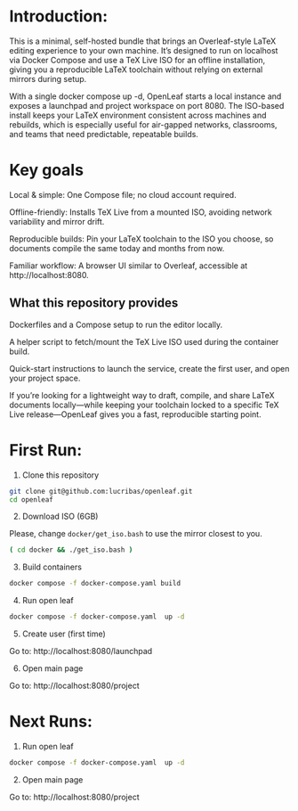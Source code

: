 

Introduction:
=========

This is a minimal, self-hosted bundle that brings an Overleaf-style LaTeX editing experience to your own machine. It’s designed to run on localhost via Docker Compose and use a TeX Live ISO for an offline installation, giving you a reproducible LaTeX toolchain without relying on external mirrors during setup.

With a single docker compose up -d, OpenLeaf starts a local instance and exposes a launchpad and project workspace on port 8080. The ISO-based install keeps your LaTeX environment consistent across machines and rebuilds, which is especially useful for air-gapped networks, classrooms, and teams that need predictable, repeatable builds.

Key goals
=========

Local & simple: One Compose file; no cloud account required.

Offline-friendly: Installs TeX Live from a mounted ISO, avoiding network variability and mirror drift.

Reproducible builds: Pin your LaTeX toolchain to the ISO you choose, so documents compile the same today and months from now.

Familiar workflow: A browser UI similar to Overleaf, accessible at http://localhost:8080.


What this repository provides
-----------------------------

Dockerfiles and a Compose setup to run the editor locally.

A helper script to fetch/mount the TeX Live ISO used during the container build.

Quick-start instructions to launch the service, create the first user, and open your project space.

If you’re looking for a lightweight way to draft, compile, and share LaTeX documents locally—while keeping your toolchain locked to a specific TeX Live release—OpenLeaf gives you a fast, reproducible starting point.



First Run:
=========

1. Clone this repository
```bash
git clone git@github.com:lucribas/openleaf.git
cd openleaf
```

2. Download ISO (6GB)

Please, change `docker/get_iso.bash` to use the mirror closest to you.

```bash
( cd docker && ./get_iso.bash )
```

3. Build containers

```bash
docker compose -f docker-compose.yaml build
```

4. Run open leaf

```bash
docker compose -f docker-compose.yaml  up -d
```


5. Create user (first time)

Go to: http://localhost:8080/launchpad


6. Open main page

Go to: http://localhost:8080/project


Next Runs:
=========

1. Run open leaf

```bash
docker compose -f docker-compose.yaml  up -d
```


2. Open main page

Go to: http://localhost:8080/project

